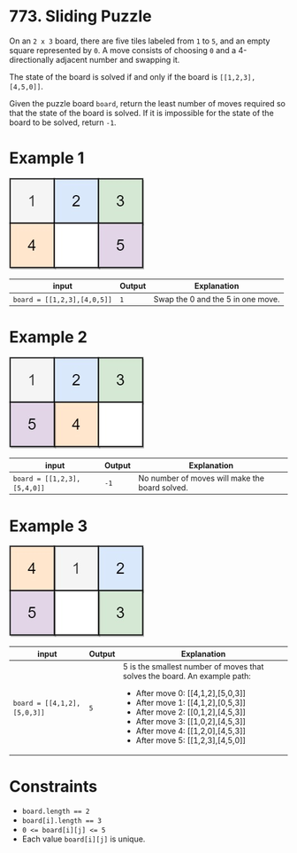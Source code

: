 # 773. Sliding Puzzle

On an `2 x 3` board, there are five tiles labeled from `1` to `5`, and an empty square represented by `0`. A move consists of choosing `0` and a 4-directionally adjacent number and swapping it.

The state of the board is solved if and only if the board is `[[1,2,3],[4,5,0]]`.

Given the puzzle board `board`, return the least number of moves required so that the state of the board is solved. If it is impossible for the state of the board to be solved, return `-1`.

# Example 1

![Example 1](assets/image.png)

| input                       | Output | Explanation                       |
|-----------------------------|--------|-----------------------------------|
| `board = [[1,2,3],[4,0,5]]` | `1`    | Swap the 0 and the 5 in one move. |

# Example 2

![Example 2](assets/image-1.png)

| input                       | Output | Explanation                                    |
|-----------------------------|--------|------------------------------------------------|
| `board = [[1,2,3],[5,4,0]]` | `-1`   | No number of moves will make the board solved. |

# Example 3

![Example 3](assets/image-2.png)

| input                       | Output | Explanation                                                                                                                                                                                                                                                                                                                        |
|-----------------------------|--------|------------------------------------------------------------------------------------------------------------------------------------------------------------------------------------------------------------------------------------------------------------------------------------------------------------------------------------|
| `board = [[4,1,2],[5,0,3]]` | `5`    | 5 is the smallest number of moves that solves the board. An example path:<ul><li>After move 0: [[4,1,2],[5,0,3]]</li><li>After move 1: [[4,1,2],[0,5,3]]</li><li>After move 2: [[0,1,2],[4,5,3]]</li><li>After move 3: [[1,0,2],[4,5,3]]</li><li>After move 4: [[1,2,0],[4,5,3]]</li><li>After move 5: [[1,2,3],[4,5,0]]</li></ul> |

# Constraints

- `board.length == 2`
- `board[i].length == 3`
- `0 <= board[i][j] <= 5`
- Each value `board[i][j]` is unique.